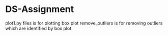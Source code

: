 # DS-Assignment

plot1.py files is for plotting box plot
remove_outliers is for removing outliers which are identified by box plot
